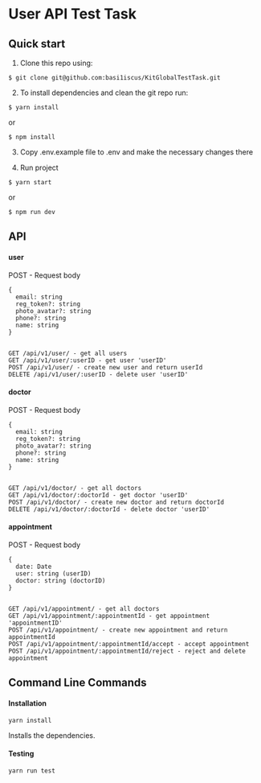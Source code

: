 # User API Test Task

## Quick start

1. Clone this repo using:
  ```shell
  $ git clone git@github.com:basi1iscus/KitGlobalTestTask.git
  ```

2. To install dependencies and clean the git repo run:

  ```shell
  $ yarn install
  ```

  or

  ```shell
  $ npm install
  ```
3. Copy .env.example file to .env and make the necessary changes there

4. Run project

  ```shell
  $ yarn start
  ```
  or

  ```shell
  $ npm run dev
  ```

## API

#### user


POST - Request body 
```Shell
{ 
  email: string
  reg_token?: string
  photo_avatar?: string
  phone?: string
  name: string
}
```

```Shell

GET /api/v1/user/ - get all users
GET /api/v1/user/:userID - get user 'userID'
POST /api/v1/user/ - create new user and return userId
DELETE /api/v1/user/:userID - delete user 'userID'
```

#### doctor


POST - Request body 
```Shell
{ 
  email: string
  reg_token?: string
  photo_avatar?: string
  phone?: string
  name: string
}
```

```Shell

GET /api/v1/doctor/ - get all doctors
GET /api/v1/doctor/:doctorId - get doctor 'userID'
POST /api/v1/doctor/ - create new doctor and return doctorId
DELETE /api/v1/doctor/:doctorId - delete doctor 'userID'
```
#### appointment


POST - Request body 
```Shell
{ 
  date: Date
  user: string (userID)
  doctor: string (doctorID)
}
```

```Shell

GET /api/v1/appointment/ - get all doctors
GET /api/v1/appointment/:appointmentId - get appointment 'appointmentID'
POST /api/v1/appointment/ - create new appointment and return appointmentId
POST /api/v1/appointment/:appointmentId/accept - accept appointment
POST /api/v1/appointment/:appointmentId/reject - reject and delete appointment
```

## Command Line Commands

#### Installation

```Shell
yarn install
```
Installs the dependencies.

#### Testing

```Shell
yarn run test
```
